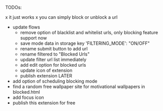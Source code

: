 TODOs:
<!-- hello world extension -->
  <!-- console.alert(hello) -->
<!-- console.log(url of page) -->
<!-- console.log(url of blocked page) -->
<!-- create a simple popup to show when site is blocked: "This site is blocked!" -->
<!-- add option to add new site in block list from popup -->
<!-- add context menu to switch between Black list mode and white list mode  -->
<!-- redirect to options.html when blocked -->

x it just works
x you can simply block or unblock a url

- update flows
  - remove option of blacklist and whitelist urls, only blocking feature support now
  - save mode data in storage key 'FILTERING_MODE': "ON/OFF"
  - rename submit button to add url
  - rename filtered to "Blocked Urls"
  - update filter url list immediately
  - add edit option for blocked urls
  - update icon of extension
  - publish extension
LATER
- add option of scheduling blocking mode
- find a random free wallpaper site for motivational wallpapers in blocked.html
- add focus icon 
- publish this extension for free